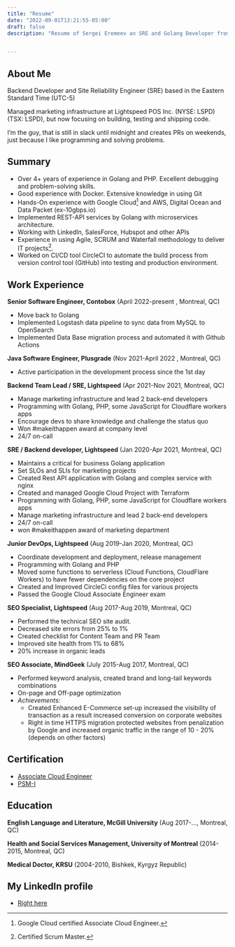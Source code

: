 ```yaml
---
title: "Resume"
date: "2022-09-01T13:21:55-05:00"
draft: false
description: "Resume of Sergei Eremeev an SRE and Golang Developer from North America, Canada, Montreal - UTC-5"


---
```

## About Me
Backend Developer and Site Reliability Engineer (SRE) based in the Eastern Standard Time (UTC-5)

Managed marketing infrastructure at Lightspeed POS Inc. (NYSE: LSPD) (TSX: LSPD), but now focusing on building, testing and shipping code. 

I’m the guy, that is still in slack until midnight and creates PRs on weekends, just because I like programming and solving problems.

## Summary

* Over 4+ years of experience in Golang and PHP. Excellent debugging and problem-solving skills.
* Good experience with Docker. Extensive knowledge in using Git
* Hands-On experience with Google Cloud[^1] and AWS, Digital Ocean and Data Packet (ex-10gbps.io)
* Implemented REST-API services by Golang with microservices architecture.
* Working with LinkedIn, SalesForce, Hubspot and other APIs  
* Experience in using Agile, SCRUM and Waterfall methodology to deliver IT projects[^2].
* Worked on CI/CD tool CircleCI to automate the build process from version control tool (GitHub) into testing and production environment.


## Work Experience

**Senior Software Engineer, Contobox** (April 2022-present , Montreal, QC)
- Move back to Golang  
- Implemented Logstash data pipeline to sync data from MySQL to OpenSearch
- Implemented Data Base migration process and automated it with Github Actions

**Java Software Engineer, Plusgrade** (Nov 2021-April 2022 , Montreal, QC)
- Active participation in the development process since the 1st day

**Backend Team Lead / SRE, Lightspeed** (Apr 2021-Nov 2021, Montreal, QC)

- Manage marketing infrastructure and lead 2 back-end developers
- Programming with Golang, PHP, some JavaScript for Cloudflare workers apps
- Encourage devs to share knowledge and challenge the status quo
- Won #makeithappen award at company level 
- 24/7 on-call

**SRE / Backend developer, Lightspeed** (Jan 2020-Apr 2021, Montreal, QC)

- Maintains a critical for business Golang application
- Set SLOs and SLIs for marketing projects
- Created Rest API application with Golang and complex service with nginx
- Created and managed Google Cloud Project with Terraform
- Programming with Golang, PHP, some JavaScript for Cloudflare workers apps
- Manage marketing infrastructure and lead 2 back-end developers
- 24/7 on-call
- won #makeithappen award of marketing department

**Junior DevOps, Lightspeed** (Aug 2019-Jan 2020, Montreal, QC)
- Coordinate development and deployment, release management
- Programming with Golang and PHP
- Moved some functions to serverless (Cloud Functions, CloudFlare Workers) to have fewer dependencies on the core project
- Created and Improved CircleCi config files for various projects
- Passed the Google Cloud Associate Engineer exam

**SEO Specialist, Lightspeed** (Aug 2017-Aug 2019, Montreal, QC)
- Performed the technical SEO site audit.
- Decreased site errors from 25% to 1%
- Created checklist for Content Team and PR Team
- Improved site health from 1% to 68%
- 20% increase in organic leads

**SEO Associate, MindGeek** (July 2015-Aug 2017, Montreal, QC)
- Performed keyword analysis, created brand and long-tail keywords combinations
- On-page and Off-page optimization
- *Achievements:*
    - Created  Enhanced E-Commerce set-up increased the visibility of transaction as a result increased conversion on corporate websites
    - Right in time HTTPS migration protected websites from penalization by Google and increased organic traffic in the range of 10 - 20%  (depends on other factors)


## Certification
* [Associate Cloud Engineer](https://www.credential.net/f078a103-12ac-4beb-b346-ff0c93158e06)
* [PSM-I](https://www.scrum.org/user/310843)

## Education
**English Language and Literature, McGill University** (Aug 2017-..., Montreal, QC)

**Health and Social Services Management, University of Montreal** (2014-2015, Montreal, QC)

**Medical Doctor, KRSU** (2004-2010, Bishkek, Kyrgyz Republic)

## My LinkedIn profile
* [Right here](https://www.linkedin.com/in/sergeeremeev/)


[^1]: Google Cloud certified Associate Cloud Engineer.
[^2]: Certified Scrum Master.
